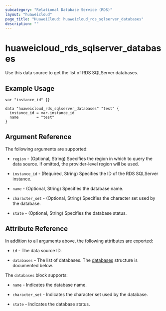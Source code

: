 ```yaml
---
subcategory: "Relational Database Service (RDS)"
layout: "huaweicloud"
page_title: "HuaweiCloud: huaweicloud_rds_sqlserver_databases"
description: ""
---
```


# huaweicloud_rds_sqlserver_databases

Use this data source to get the list of RDS SQLServer databases.

## Example Usage

```hcl
var "instance_id" {}

data "huaweicloud_rds_sqlserver_databases" "test" {
  instance_id = var.instance_id
  name        = "test"
}
```

## Argument Reference

The following arguments are supported:

* `region` - (Optional, String) Specifies the region in which to query the data source.
  If omitted, the provider-level region will be used.

* `instance_id` - (Required, String) Specifies the ID of the RDS SQLServer instance.

* `name` - (Optional, String) Specifies the database name.

* `character_set` - (Optional, String) Specifies the character set used by the database.

* `state` - (Optional, String) Specifies the database status.

## Attribute Reference

In addition to all arguments above, the following attributes are exported:

* `id` - The data source ID.

* `databases` - The list of databases.
  The [databases](#RDS_sqlserver_databases) structure is documented below.

<a name="RDS_sqlserver_databases"></a>
The `databases` block supports:

* `name` - Indicates the database name.

* `character_set` - Indicates the character set used by the database.

* `state` - Indicates the database status.
